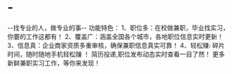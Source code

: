 # -
--找专业的人，做专业的事--  功能特色：  1、职位多：在校做兼职，毕业找实习，你要的工作这都有！  2、覆盖广：涵盖全国各个城市，各地职位信息实时更新！  3、信息真：企业商家资质多重审核，确保兼职信息真实可靠！  4、轻松赚: 碎片时间，随时随地手机轻松赚 ！   简历投递,职位发布动态实时查看一目了然！ 更多新鲜兼职实习工作，等你来发现！
